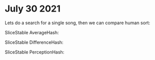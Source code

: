 # July 30 2021

Lets do a search for a single song, then we can compare human sort:

SliceStable AverageHash:

SliceStable DifferenceHash:

SliceStable PerceptionHash:
